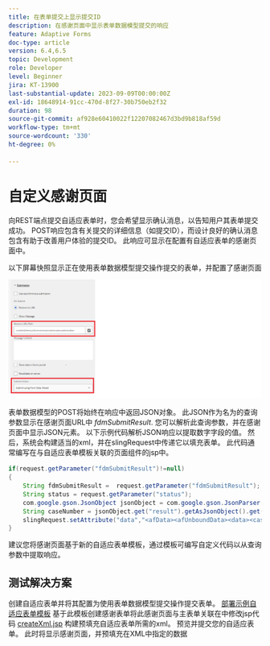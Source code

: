 ```yaml
---
title: 在表单提交上显示提交ID
description: 在感谢页面中显示表单数据模型提交的响应
feature: Adaptive Forms
doc-type: article
version: 6.4,6.5
topic: Development
role: Developer
level: Beginner
jira: KT-13900
last-substantial-update: 2023-09-09T00:00:00Z
exl-id: 18648914-91cc-470d-8f27-30b750eb2f32
duration: 98
source-git-commit: af928e60410022f12207082467d3bd9b818af59d
workflow-type: tm+mt
source-wordcount: '330'
ht-degree: 0%

---
```


# 自定义感谢页面

向REST端点提交自适应表单时，您会希望显示确认消息，以告知用户其表单提交成功。 POST响应包含有关提交的详细信息（如提交ID），而设计良好的确认消息包含有助于改善用户体验的提交ID。 此响应可显示在配置有自适应表单的感谢页面中。

以下屏幕快照显示正在使用表单数据模型提交操作提交的表单，并配置了感谢页面

![感谢页面](./assets/thank-you-page-fdm-submit.png)

表单数据模型的POST将始终在响应中返回JSON对象。 此JSON作为名为的查询参数显示在感谢页面URL中 _fdmSubmitResult_. 您可以解析此查询参数，并在感谢页面中显示JSON元素。
以下示例代码解析JSON响应以提取数字字段的值。 然后，系统会构建适当的xml，并在slingRequest中传递它以填充表单。 此代码通常编写在与自适应表单模板关联的页面组件的jsp中。

```java
if(request.getParameter("fdmSubmitResult")!=null)
{
    String fdmSubmitResult =  request.getParameter("fdmSubmitResult");
    String status = request.getParameter("status");
    com.google.gson.JsonObject jsonObject = com.google.gson.JsonParser.parseString(fdmSubmitResult).getAsJsonObject();
    String caseNumber = jsonObject.get("result").getAsJsonObject().get("number").getAsString();
    slingRequest.setAttribute("data","<afData><afUnboundData><data><caseNumber>"+caseNumber+"</caseNumber><status>"+status+"</status></data></afUnboundData></afData>");
}
```

建议您将感谢页面基于新的自适应表单模板，通过模板可编写自定义代码以从查询参数中提取响应。

## 测试解决方案

创建自适应表单并将其配置为使用表单数据模型提交操作提交表单。
[部署示例自适应表单模板](assets/thank-you-page-template.zip)
基于此模板创建感谢表单将此感谢页面与主表单关联在中修改jsp代码 [createXml.jsp](http://localhost:4502/apps/thank-you-page-template/component/page/thankyoupage/createxml.jsp) 构建预填充自适应表单所需的xml。
预览并提交您的自适应表单。
此时将显示感谢页面，并预填充在XML中指定的数据

